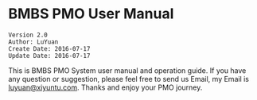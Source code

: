 # BMBS PMO User Manual


	Version 2.0
	Author: LuYuan
	Create Date: 2016-07-17
	Update Date: 2016-07-17


This is BMBS PMO System user manual and operation guide.
If you have any question or suggestion, please feel free to send us Email, my Email is luyuan@xiyuntu.com.
Thanks and enjoy your PMO journey.
